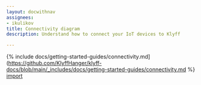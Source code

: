 ```yaml
---
layout: docwithnav
assignees:
- ikulikov
title: Connectivity diagram
description: Understand how to connect your IoT devices to Klyff

---
```

{% include docs/getting-started-guides/connectivity.md](https://github.com/KlyffHanger/klyff-docs/blob/main/_includes/docs/getting-started-guides/connectivity.md %}
[import](https://github.com/KlyffHanger/klyff-docs/blob/main/_includes/docs/getting-started-guides/connectivity.md)
